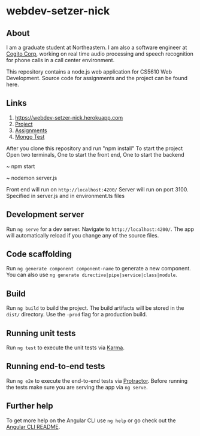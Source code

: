 
# webdev-setzer-nick

## About

I am a graduate student at Northeastern. I am also a software engineer at [Cogito Corp](http://www.cogitocorp.com/), working on real time audio processing and speech recognition for phone calls in a call center environment.

This repository contains a node.js web application for CS5610 Web Development. Source code for assignments and the project can be found here.

## Links

1. https://webdev-setzer-nick.herokuapp.com
1. [Project](https://webdev-setzer-nick.herokuapp.com/project)
1. [Assignments](https://webdev-setzer-nick.herokuapp.com/assets/index.html)
1. [Mongo Test](https://webdev-setzer-nick.herokuapp.com/test/index.html)


After you clone this repository and run "npm install"
To start the project
Open two terminals, One to start the front end, One to start the backend

~ npm start


~ nodemon server.js

Front end will run on `http://localhost:4200/`
Server will run on port 3100. Specified in server.js and in environment.ts files


## Development server

Run `ng serve` for a dev server. Navigate to `http://localhost:4200/`. The app will automatically reload if you change any of the source files.

## Code scaffolding

Run `ng generate component component-name` to generate a new component. You can also use `ng generate directive|pipe|service|class|module`.

## Build

Run `ng build` to build the project. The build artifacts will be stored in the `dist/` directory. Use the `-prod` flag for a production build.

## Running unit tests

Run `ng test` to execute the unit tests via [Karma](https://karma-runner.github.io).

## Running end-to-end tests

Run `ng e2e` to execute the end-to-end tests via [Protractor](http://www.protractortest.org/).
Before running the tests make sure you are serving the app via `ng serve`.

## Further help

To get more help on the Angular CLI use `ng help` or go check out the [Angular CLI README](https://github.com/angular/angular-cli/blob/master/README.md).

